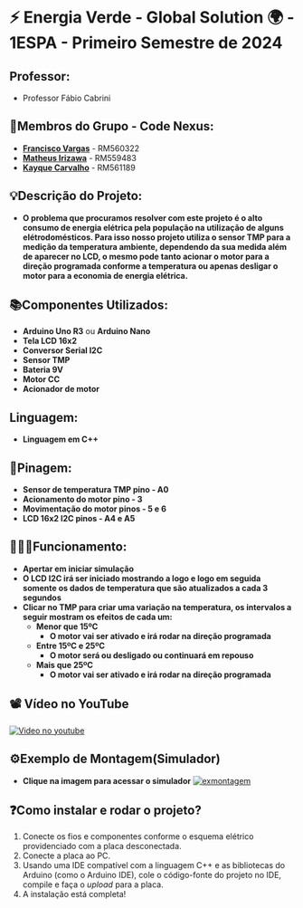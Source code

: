 # ⚡ Energia Verde - Global Solution 🌍 - 1ESPA - Primeiro Semestre de 2024

## Professor: 
- Professor Fábio Cabrini
## 👤Membros do Grupo - **Code Nexus**:
- [**Francisco Vargas**](https://github.com/Franciscov25) - RM560322
- [**Matheus Irizawa**](https://github.com/Matheus-Eiki) - RM559483
- [**Kayque Carvalho**](https://github.com/Kat-Carv) - RM561189

## 💡Descrição do Projeto:
- **O problema que procuramos resolver com este projeto é o alto consumo de energia elétrica pela população na utilização de alguns elétrodomésticos. Para isso nosso projeto utiliza o sensor TMP para a medição da temperatura ambiente, dependendo da sua medida além de aparecer no LCD, o mesmo pode tanto acionar o motor para a direção programada conforme a temperatura ou apenas desligar o motor para a economia de energia elétrica.**

## 📚Componentes Utilizados:
- **Arduino Uno R3** ou **Arduino Nano**
- **Tela LCD 16x2**
- **Conversor Serial I2C**
- **Sensor TMP**
- **Bateria 9V**
- **Motor CC**
- **Acionador de motor**

## Linguagem:
- **Linguagem em C++** 
 
## 📍Pinagem:
- **Sensor de temperatura TMP pino - A0**
- **Acionamento do motor pino - 3**
- **Movimentação do motor pinos - 5 e 6**
- **LCD 16x2 I2C pinos - A4 e A5**

## 👨🏽‍💻Funcionamento:
- **Apertar em iniciar simulação**
- **O LCD I2C irá ser iniciado mostrando a logo e logo em seguida somente os dados de temperatura que são atualizados a cada 3 segundos**
- **Clicar no TMP para criar uma variação na temperatura, os intervalos a seguir mostram os efeitos de cada um:**
  - **Menor que 15ºC**
    - **O motor vai ser ativado e irá rodar na direção programada**
  - **Entre 15ºC e 25ºC**
    - **O motor será ou desligado ou continuará em repouso**
  - **Mais que 25ºC**
    - **O motor vai ser ativado e irá rodar na direção programada**
   
## 📽️ Vídeo no YouTube
[![Video no youtube](https://github.com/user-attachments/assets/59f538c2-c4ec-4214-9a9e-d3ced6177c31)](https://youtu.be/GcmseL2E-LY)

## ⚙️Exemplo de Montagem(Simulador)
- **Clique na imagem para acessar o simulador**
[![exmontagem](https://github.com/user-attachments/assets/a94e70a1-08ff-4138-983f-fd2a015ab414)](https://www.tinkercad.com/things/lhgM9a9veY1-gs-edgecomputing)


## ❓Como instalar e rodar o projeto?
1. Conecte os fios e componentes conforme o esquema elétrico providenciado com a placa desconectada.
2. Conecte a placa ao PC.
3. Usando uma IDE compatível com a linguagem C++ e as bibliotecas do Arduino (como o Arduino IDE), cole o código-fonte do projeto no IDE, compile e faça o *upload* para a placa.
4. A instalação está completa!
